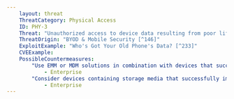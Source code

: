 ```yaml
---
    layout: threat
    ThreatCategory: Physical Access
    ID: PHY-3
    Threat: "Unauthorized access to device data resulting from poor lifecycle management."
    ThreatOrigin: "BYOD & Mobile Security [^146]"
    ExploitExample: "Who's Got Your Old Phone's Data? [^233]"
    CVEExample:
    PossibleCountermeasures:
        "Use EMM or MDM solutions in combination with devices that successfully enforce data encryption and device lock policies (unlock code set, unlock code strength requirements, auto-locking enabled, and auto-wipe enabled) such that the recovery of data from an improperly retired device becomes highly improbable.":
            - Enterprise
        "Consider devices containing storage media that successfully implement secure-erase functions such that initiating a device wipe or factory reset is sufficient to render the recovery of any wiped data infeasible.":
            - Enterprise
---
```

